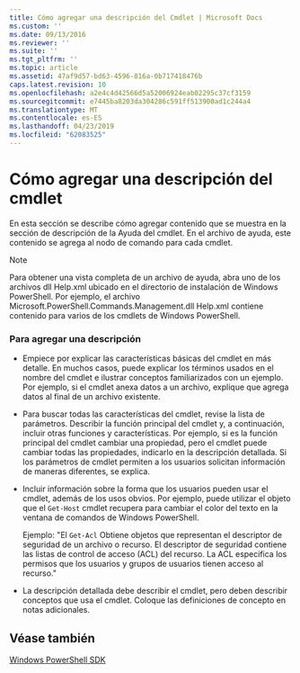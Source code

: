 ```yaml
---
title: Cómo agregar una descripción del Cmdlet | Microsoft Docs
ms.custom: ''
ms.date: 09/13/2016
ms.reviewer: ''
ms.suite: ''
ms.tgt_pltfrm: ''
ms.topic: article
ms.assetid: 47af9d57-bd63-4596-816a-0b717418476b
caps.latest.revision: 10
ms.openlocfilehash: a2e4c4d42566d5a52006924eab02295c37cf3159
ms.sourcegitcommit: e7445ba8203da304286c591ff513900ad1c244a4
ms.translationtype: MT
ms.contentlocale: es-ES
ms.lasthandoff: 04/23/2019
ms.locfileid: "62083525"
---
```

# <a name="how-to-add-a-cmdlet-description"></a>Cómo agregar una descripción del cmdlet

En esta sección se describe cómo agregar contenido que se muestra en la sección de descripción de la Ayuda del cmdlet. En el archivo de ayuda, este contenido se agrega al nodo de comando para cada cmdlet.

> [!NOTE]
> Para obtener una vista completa de un archivo de ayuda, abra uno de los archivos dll Help.xml ubicado en el directorio de instalación de Windows PowerShell. Por ejemplo, el archivo Microsoft.PowerShell.Commands.Management.dll Help.xml contiene contenido para varios de los cmdlets de Windows PowerShell.

### <a name="to-add-a-description"></a>Para agregar una descripción

- Empiece por explicar las características básicas del cmdlet en más detalle. En muchos casos, puede explicar los términos usados en el nombre del cmdlet e ilustrar conceptos familiarizados con un ejemplo. Por ejemplo, si el cmdlet anexa datos a un archivo, explique que agrega datos al final de un archivo existente.

- Para buscar todas las características del cmdlet, revise la lista de parámetros. Describir la función principal del cmdlet y, a continuación, incluir otras funciones y características. Por ejemplo, si es la función principal del cmdlet cambiar una propiedad, pero el cmdlet puede cambiar todas las propiedades, indicarlo en la descripción detallada. Si los parámetros de cmdlet permiten a los usuarios solicitan información de maneras diferentes, se explica.

- Incluir información sobre la forma que los usuarios pueden usar el cmdlet, además de los usos obvios. Por ejemplo, puede utilizar el objeto que el `Get-Host` cmdlet recupera para cambiar el color del texto en la ventana de comandos de Windows PowerShell.

  Ejemplo:  "El `Get-Acl` Obtiene objetos que representan el descriptor de seguridad de un archivo o recurso. El descriptor de seguridad contiene las listas de control de acceso (ACL) del recurso. La ACL especifica los permisos que los usuarios y grupos de usuarios tienen acceso al recurso."

- La descripción detallada debe describir el cmdlet, pero deben describir conceptos que usa el cmdlet. Coloque las definiciones de concepto en notas adicionales.

## <a name="see-also"></a>Véase también

[Windows PowerShell SDK](../windows-powershell-reference.md)
